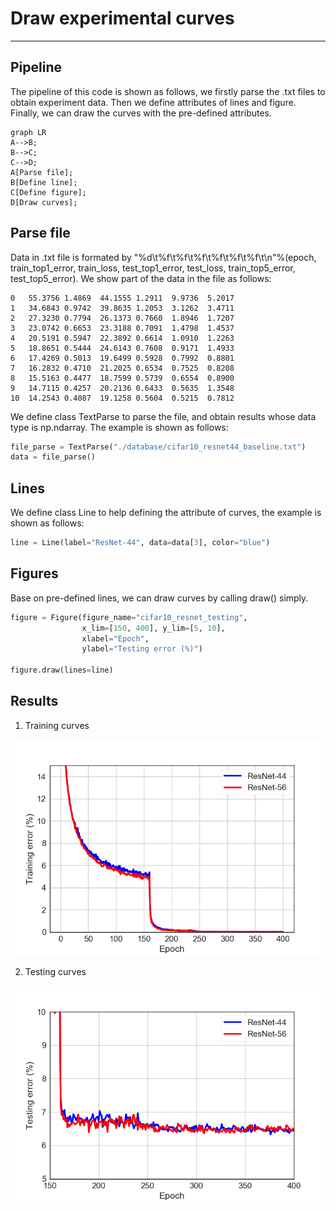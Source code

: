 # Draw experimental curves
---

## Pipeline

The pipeline of this code is shown as follows, we firstly parse the .txt files to obtain experiment data. Then we define attributes of lines and figure. Finally, we can draw the curves with the pre-defined attributes.

```mermaid
graph LR
A-->B;
B-->C;
C-->D;
A[Parse file];
B[Define line];
C[Define figure];
D[Draw curves];
```
## Parse file

Data in .txt file is formated by "%d\t%f\t%f\t%f\t%f\t%f\t%f\t\n"%(epoch, train\_top1\_error, train\_loss, test\_top1\_error, test\_loss, train\_top5\_error, test\_top5\_error). We show part of the data in the file as follows:
```
0	55.3756	1.4869	44.1555	1.2911	9.9736	5.2017	
1	34.6843	0.9742	39.8635	1.2053	3.1262	3.4711	
2	27.3230	0.7794	26.1373	0.7660	1.8946	1.7207	
3	23.0742	0.6653	23.3188	0.7091	1.4798	1.4537	
4	20.5191	0.5947	22.3892	0.6614	1.0910	1.2263	
5	18.8651	0.5444	24.6143	0.7608	0.9171	1.4933	
6	17.4269	0.5013	19.6499	0.5928	0.7992	0.8801	
7	16.2832	0.4710	21.2025	0.6534	0.7525	0.8208	
8	15.5163	0.4477	18.7599	0.5739	0.6554	0.8900	
9	14.7115	0.4257	20.2136	0.6433	0.5635	1.3548	
10	14.2543	0.4087	19.1258	0.5604	0.5215	0.7812
```

We define class TextParse to parse the file, and obtain results whose data type is np.ndarray. The example is shown as follows:

```python
file_parse = TextParse("./database/cifar10_resnet44_baseline.txt")
data = file_parse()
```

## Lines

We define class Line to help defining the attribute of curves, the example is shown as follows:
```python
line = Line(label="ResNet-44", data=data[3], color="blue")
```

## Figures

Base on pre-defined lines, we can draw curves by calling draw() simply.
```python
figure = Figure(figure_name="cifar10_resnet_testing",
                x_lim=[150, 400], y_lim=[5, 10],
                xlabel="Epoch",
                ylabel="Testing error (%)")

figure.draw(lines=line)
```
## Results
1. Training curves

![Training curves](cifar10_resnet_training.png)

2. Testing curves

![Testing curves](cifar10_resnet_testing.png)
